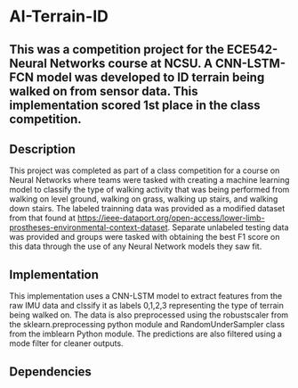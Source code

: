# AI-Terrain-ID
## This was a competition project for the ECE542- Neural Networks course at NCSU. A CNN-LSTM-FCN model was developed to ID terrain being walked on from sensor data. This implementation scored 1st place in the class competition. 

## Description
This project was completed as part of a class competition for a course on Neural Networks where teams were tasked with creating a machine learning model to classify the type of walking activity that was being performed from walking on level ground, walking on grass, walking up stairs, and walking down stairs. The labeled trainning data was provided as a modified dataset from that found at https://ieee-dataport.org/open-access/lower-limb-prostheses-environmental-context-dataset. Separate unlabeled testing data was provided and groups were tasked with obtaining the best F1 score on this data through the use of any Neural Network models they saw fit. 

## Implementation

This implementation uses a CNN-LSTM model to extract features from the raw IMU data and clssify it as labels 0,1,2,3 representing the type of terrain being walked on. 
The data is also preprocessed using the robustscaler from the sklearn.preprocessing python module and RandomUnderSampler class from the imblearn Python module. The predictions are also filtered using a mode filter for cleaner outputs. 

## Dependencies

